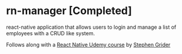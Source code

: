 # rn-manager [Completed]

react-native application that allows users to login and manage a list of employees with a CRUD like system.

Follows along with a [React Native Udemy course](https://www.udemy.com/the-complete-react-native-and-redux-course/learn/v4/overview) by [Stephen Grider](https://github.com/StephenGrider)
